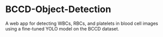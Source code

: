 # BCCD-Object-Detection
A web app for detecting WBCs, RBCs, and platelets in blood cell images using a fine-tuned YOLO model on the BCCD dataset.
